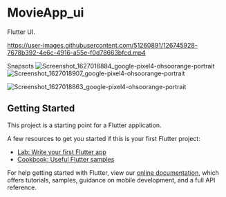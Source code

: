 # MovieApp_ui
 Flutter UI.
 
 

https://user-images.githubusercontent.com/51260891/126745928-7678b392-4e6c-4916-a55e-f0d78663bfcd.mp4


 
 Snapsots
 ![Screenshot_1627018884_google-pixel4-ohsoorange-portrait](https://user-images.githubusercontent.com/51260891/126745841-fd488003-1149-4892-b1fd-c820a1c1d403.png)![Screenshot_1627018907_google-pixel4-ohsoorange-portrait](https://user-images.githubusercontent.com/51260891/126745855-90351aaa-c902-4bdd-bceb-39178c7655c2.png)




![Screenshot_1627018863_google-pixel4-ohsoorange-portrait](https://user-images.githubusercontent.com/51260891/126745858-572e3b6e-f9b2-4616-8fdf-d1b0fa4e7424.png)




## Getting Started

This project is a starting point for a Flutter application.

A few resources to get you started if this is your first Flutter project:

- [Lab: Write your first Flutter app](https://flutter.dev/docs/get-started/codelab)
- [Cookbook: Useful Flutter samples](https://flutter.dev/docs/cookbook)

For help getting started with Flutter, view our
[online documentation](https://flutter.dev/docs), which offers tutorials,
samples, guidance on mobile development, and a full API reference.
